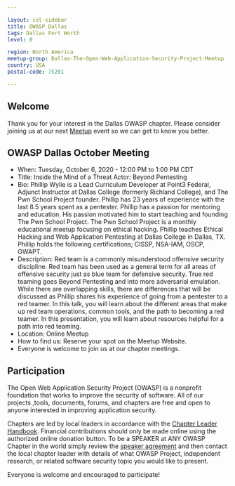 ```yaml
---

layout: col-sidebar
title: OWASP Dallas
tags: Dallas Fort Worth
level: 0

region: North America
meetup-group: Dallas-The-Open-Web-Application-Security-Project-Meetup
country: USA
postal-code: 75201

---
```


## Welcome
Thank you for your interest in the Dallas OWASP chapter. Please consider joining us at our next [Meetup](https://www.meetup.com/Dallas-The-Open-Web-Application-Security-Project-Meetup/) event so we can get to know you better.

## OWASP Dallas October Meeting
- When:  Tuesday, October 6, 2020 - 12:00 PM to 1:00 PM CDT
- Title:  Inside the Mind of a Threat Actor: Beyond Pentesting
- Bio:  Phillip Wylie is a Lead Curriculum Developer at Point3 Federal, Adjunct Instructor at Dallas College (formerly Richland College), and The Pwn School Project founder. Phillip has 23 years of experience with the last 8.5 years spent as a pentester. Phillip has a passion for mentoring and education. His passion motivated him to start teaching and founding The Pwn School Project. The Pwn School Project is a monthly educational meetup focusing on ethical hacking. Phillip teaches Ethical Hacking and Web Application Pentesting at Dallas College in Dallas, TX. Phillip holds the following certifications; CISSP, NSA-IAM, OSCP, GWAPT.
- Description:  Red team is a commonly misunderstood offensive security discipline. Red team has been used as a general term for all areas of offensive security just as blue team for defensive security. True red teaming goes Beyond Pentesting and into more adversarial emulation. While there are overlapping skills, there are differences that will be discussed as Phillip shares his experience of going from a pentester to a red teamer. In this talk, you will learn about the different areas that make up red team operations, common tools, and the path to becoming a red teamer. In this presentation, you will learn about resources helpful for a path into red teaming.
- Location:  Online Meetup
- How to find us:  Reserve your spot on the Meetup Website.
- Everyone is welcome to join us at our chapter meetings.

## Participation
The Open Web Application Security Project (OWASP) is a nonprofit foundation that works to improve the security of software. All of our projects ,tools, documents, forums, and chapters are free and open to anyone interested in improving application security. 

Chapters are led by local leaders in accordance with the [Chapter Leader Handbook](/www-policy/rules-of-procedure/chapter-handbook). Financial contributions should only be made online using the authorized online donation button. To be a SPEAKER at ANY OWASP Chapter in the world simply review the [speaker agreement](/www-policy/speaker-agreement) and then contact the local chapter leader with details of what OWASP Project, independent research, or related software security topic you would like to present.

Everyone is welcome and encouraged to participate!

